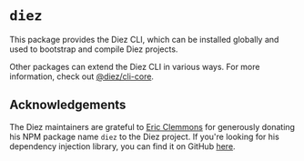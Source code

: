 # `diez`

This package provides the Diez CLI, which can be installed globally and used to bootstrap and compile Diez projects.

Other packages can extend the Diez CLI in various ways. For more information, check out [@diez/cli-core](https://github.com/diez/diez/tree/master/packages/cli-core).

## Acknowledgements

The Diez maintainers are grateful to [Eric Clemmons](https://github.com/ericclemmons) for generously donating his NPM package name `diez` to the Diez project. If you're looking for his dependency injection library, you can find it on GitHub [here](https://github.com/ericclemmons/diez).

